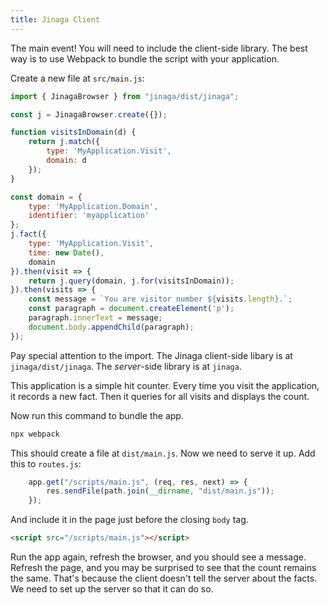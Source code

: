 ```yaml
---
title: Jinaga Client
---
```


The main event!
You will need to include the client-side library.
The best way is to use Webpack to bundle the script with your application.

Create a new file at `src/main.js`:

```javascript
import { JinagaBrowser } from "jinaga/dist/jinaga";

const j = JinagaBrowser.create({});

function visitsInDomain(d) {
    return j.match({
        type: 'MyApplication.Visit',
        domain: d
    });
}

const domain = {
    type: 'MyApplication.Domain',
    identifier: 'myapplication'
};
j.fact({
    type: 'MyApplication.Visit',
    time: new Date(),
    domain
}).then(visit => {
    return j.query(domain, j.for(visitsInDomain));
}).then(visits => {
    const message = `You are visitor number ${visits.length}.`;
    const paragraph = document.createElement('p');
    paragraph.innerText = message;
    document.body.appendChild(paragraph);
});
```

Pay special attention to the import.
The Jinaga client-side libary is at `jinaga/dist/jinaga`.
The *server*-side library is at `jinaga`.

This application is a simple hit counter.
Every time you visit the application, it records a new fact.
Then it queries for all visits and displays the count.

Now run this command to bundle the app.

```bash
npx webpack
```

This should create a file at `dist/main.js`.
Now we need to serve it up.
Add this to `routes.js`:

```javascript
    app.get("/scripts/main.js", (req, res, next) => {
        res.sendFile(path.join(__dirname, "dist/main.js"));
    });
```

And include it in the page just before the closing `body` tag.

```html
<script src="/scripts/main.js"></script>
```

Run the app again, refresh the browser, and you should see a message.
Refresh the page, and you may be surprised to see that the count remains the same.
That's because the client doesn't tell the server about the facts.
We need to set up the server so that it can do so.
